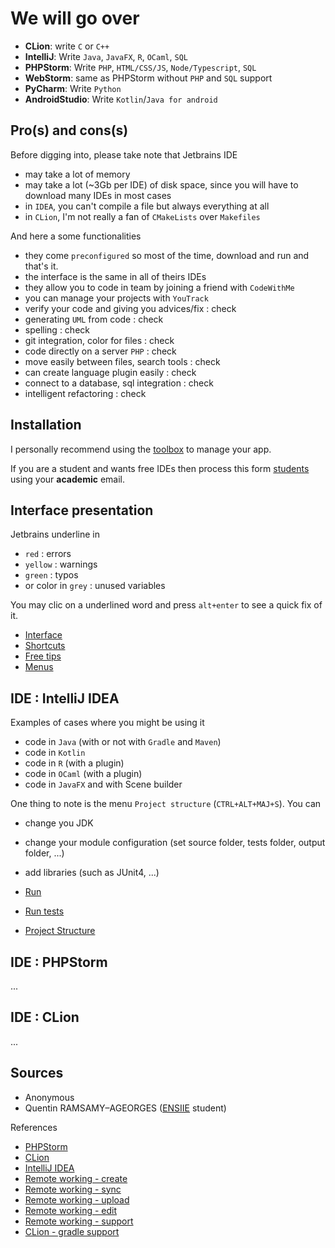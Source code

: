 # We will go over

* **CLion**: write `C` or `C++`
* **IntelliJ**: Write ``Java``, `JavaFX`, `R`, `OCaml`, `SQL`
* **PHPStorm**: Write ``PHP``, `HTML/CSS/JS`, `Node/Typescript`, `SQL`
* **WebStorm**: same as PHPStorm without ``PHP`` and `SQL` support
* **PyCharm**: Write ``Python``
* **AndroidStudio**: Write ``Kotlin``/`Java for android`

## Pro(s) and cons(s)

Before digging into, please take note that Jetbrains
IDE

* may take a lot of memory
* may take a lot (~3Gb per IDE) of disk space, since you will
  have to download many IDEs in most cases
* in ``IDEA``, you can't compile a file but always everything at all
* in ``CLion``, I'm not really a fan of `CMakeLists` over `Makefiles`

And here a some functionalities

* they come ``preconfigured`` so most of the time,
  download and run and that's it.
* the interface is the same in all of theirs IDEs
* they allow you to code in team by joining a friend
  with ``CodeWithMe``
* you can manage your projects with ``YouTrack``
* verify your code and giving you advices/fix : check
* generating ``UML`` from code : check
* spelling : check
* git integration, color for files : check
* code directly on a server `PHP` : check
* move easily between files, search tools : check
* can create language plugin easily : check
* connect to a database, sql integration : check
* intelligent refactoring : check

## Installation

I personally recommend using the
[toolbox](https://www.jetbrains.com/toolbox-app/)
to manage your app.

If you are a student and wants free IDEs then process
this form
[students](https://www.jetbrains.com/shop/eform/students)
using your **academic** email.

## Interface presentation

Jetbrains underline in

* ``red`` : errors
* ``yellow`` : warnings
* ``green`` : typos
* or color in ``grey`` : unused variables

You may clic on a underlined word and press ``alt+enter``
to see a quick fix of it. 

* [Interface](presentation/interface.md)
* [Shortcuts](presentation/shortcuts.md)
* [Free tips](presentation/tips.md)
* [Menus](presentation/menus.md)

## IDE : IntelliJ IDEA

Examples of cases where you might be using it

* code in ``Java`` (with or not with `Gradle` and `Maven`)
* code in ``Kotlin``
* code in ``R`` (with a plugin)
* code in ``OCaml`` (with a plugin)
* code in ``JavaFX`` and with Scene builder

One thing to note is the menu `Project structure`
(`CTRL+ALT+MAJ+S`). You can 

* change you JDK
* change your module configuration (set source folder, tests folder, output folder, ...)
* add libraries (such as JUnit4, ...)

* [Run](idea/run.md)
* [Run tests](idea/tests.md)
* [Project Structure](idea/project-structure.md)

## IDE : PHPStorm

...

## IDE : CLion

...

## Sources

* Anonymous
* Quentin RAMSAMY–AGEORGES ([ENSIIE](https://www.ensiie.fr/) student)

References

* [PHPStorm](https://www.jetbrains.com/help/phpstorm/quick-start-guide-phpstorm.html)
* [CLion](https://www.jetbrains.com/help/clion/installation-guide.html)
* [IntelliJ IDEA](https://www.jetbrains.com/help/idea/discover-intellij-idea.html)
* [Remote working - create](https://www.jetbrains.com/help/phpstorm/creating-a-remote-server-configuration.html)
* [Remote working - sync](https://www.jetbrains.com/help/phpstorm/configuring-synchronization-with-a-remote-host.html#server-access-config)
* [Remote working - upload](https://www.jetbrains.com/help/phpstorm/uploading-and-downloading-files.html#automaticUploadOnUpdate)
* [Remote working - edit](https://www.jetbrains.com/help/clion/editing-individual-files-on-remote-hosts.html)
* [Remote working - support](https://www.jetbrains.com/help/clion/remote-projects-support.html)
* [CLion - gradle support](https://www.jetbrains.com/help/clion/gradle-support.html#gradle-config)